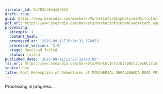 ```yaml
---
circular_id: 2d783ce6bda2a5b2
draft: true
guid: https://www.bseindia.com/markets/MarketInfo/DispNoticesNCirculars.aspx?Noticeid={92A25ADD-AE89-40F0-A864-BFCE1A9CD635}&noticeno=20250911-26&dt=09/11/2025&icount=26&totcount=86&flag=0
pdf_url: https://www.bseindia.com/markets/MarketInfo/DownloadAttach.aspx?id=20250911-26&attachedId=
processing:
  attempts: 1
  content_hash: ''
  processed_at: '2025-09-11T15:34:31.376051'
  processor_version: '2.0'
  stage: download_failed
  status: failed
published_date: '2025-09-11T11:25:12+00:00'
rss_url: https://www.bseindia.com/markets/MarketInfo/DispNoticesNCirculars.aspx?Noticeid={92A25ADD-AE89-40F0-A864-BFCE1A9CD635}&noticeno=20250911-26&dt=09/11/2025&icount=26&totcount=86&flag=0
source: bse
title: Part Redemption of Debentures of MANCHERIAL REPALLEWADA ROAD PRIVATE LIMITED
---
```


Processing in progress...